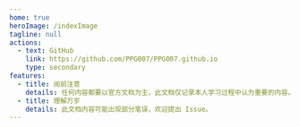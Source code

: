 ```yaml
---
home: true
heroImage: /indexImage
tagline: null
actions:
  - text: GitHub
    link: https://github.com/PPG007/PPG007.github.io
    type: secondary
features:
  - title: 阅前注意
    details: 任何内容都要以官方文档为主，此文档仅记录本人学习过程中认为重要的内容。
  - title: 理解万岁
    details: 此文档内容可能出现部分笔误，欢迎提出 Issue。
---
```


